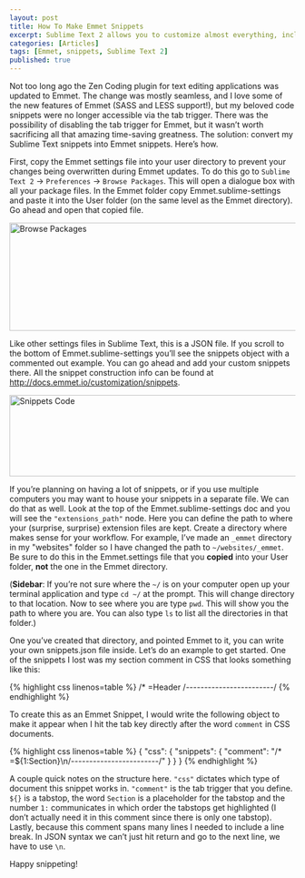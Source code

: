 ```yaml
---
layout: post
title: How To Make Emmet Snippets
excerpt: Sublime Text 2 allows you to customize almost everything, including a library of reusable snippets. Emmet reduces keystrokes on everything across the board. Here’s how to make them play nice.
categories: [Articles]
tags: [Emmet, snippets, Sublime Text 2]
published: true
---
```

Not too long ago the Zen Coding plugin for text editing applications was updated to Emmet. The change was mostly seamless, and I love some of the new features of Emmet (SASS and LESS support!), but my beloved code snippets were no longer accessible via the tab trigger. There was the possibility of disabling the tab trigger for Emmet, but it wasn’t worth sacrificing all that amazing time-saving greatness. The solution: convert my Sublime Text snippets into Emmet snippets. Here’s how.
<!--more-->

First, copy the Emmet settings file into your user directory to prevent your changes being overwritten during Emmet updates. To do this go to `Sublime Text 2` &rarr; `Preferences` &rarr; `Browse Packages`. This will open a dialogue box with all your package files. In the Emmet folder copy Emmet.sublime-settings and paste it into the User folder (on the same level as the Emmet directory). Go ahead and open that copied file.

<p class="aligncenter">
  <img src="{{ site.url }}/assets/img/2013/03/browse.jpg" alt="Browse Packages" width="630" height="190">
</p>

Like other settings files in Sublime Text, this is a JSON file. If you scroll to the bottom of Emmet.sublime-settings you’ll see the snippets object with a commented out example. You can go ahead and add your custom snippets there. All the snippet construction info can be found at <a href="http://docs.emmet.io/customization/snippets" target="_blank">http://docs.emmet.io/customization/snippets</a>.

<p class="aligncenter">
  <img src="{{ site.url }}/assets/img/2013/03/snippets.jpg" alt="Snippets Code" width="630" height="143">
</p>

If you’re planning on having a lot of snippets, or if you use multiple computers you may want to house your snippets in a separate file. We can do that as well. Look at the top of the Emmet.sublime-settings doc and you will see the `"extensions_path"` node. Here you can define the path to where your (surprise, surprise) extension files are kept. Create a directory where makes sense for your workflow. For example, I’ve made an `_emmet` directory in my "websites" folder so I have changed the path to `~/websites/_emmet`. Be sure to do this in the Emmet.settings file that you **copied** into your User folder, **not** the one in the Emmet directory. 

(**Sidebar**: If you’re not sure where the `~/` is on your computer open up your terminal application and type `cd ~/` at the prompt. This will change directory to that location. Now to see where you are type `pwd`. This will show you the path to where you are. You can also type `ls` to list all the directories in that folder.)

One you’ve created that directory, and pointed Emmet to it, you can write your own snippets.json file inside. Let’s do an example to get started. One of the snippets I lost was my section comment in CSS that looks something like this:

{% highlight css linenos=table %}
/* =Header
/*------------------------*/
{% endhighlight %}

To create this as an Emmet Snippet, I would write the following object to make it appear when I hit the tab key directly after the word `comment` in CSS documents.

{% highlight css linenos=table %}
{
  "css": {
    "snippets": {
      "comment": "/* =${1:Section}\n/*------------------------*/"
    }
  }
}
{% endhighlight %}

A couple quick notes on the structure here. `"css"` dictates which type of document this snippet works in. `"comment"` is the tab trigger that you define. `${}` is a tabstop, the word `Section` is a placeholder for the tabstop and the number `1:` communicates in which order the tabstops get highlighted (I don’t actually need it in this comment since there is only one tabstop). Lastly, because this comment spans many lines I needed to include a line break. In JSON syntax we can’t just hit return and go to the next line, we have to use `\n`.

Happy snippeting!
